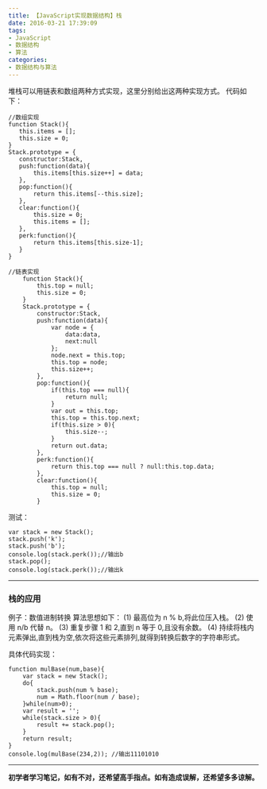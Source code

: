 ```yaml
---
title: 【JavaScript实现数据结构】栈
date: 2016-03-21 17:39:09
tags:
- JavaScript
- 数据结构
- 算法
categories:
- 数据结构与算法
---
```

堆栈可以用链表和数组两种方式实现，这里分别给出这两种实现方式。
代码如下：
```
//数组实现
function Stack(){
   this.items = [];
   this.size = 0;
}
Stack.prototype = {
   constructor:Stack,
   push:function(data){
       this.items[this.size++] = data;
   },
   pop:function(){
       return this.items[--this.size];
   },
   clear:function(){
       this.size = 0;
       this.items = [];
   },
   perk:function(){
       return this.items[this.size-1];
   }
}
```

```
//链表实现
    function Stack(){
        this.top = null;
        this.size = 0;
    }
    Stack.prototype = {
        constructor:Stack,
        push:function(data){
            var node = {
                data:data,
                next:null
            };
            node.next = this.top;
            this.top = node;
            this.size++;
        },
        pop:function(){
            if(this.top === null){
                return null;
            }
            var out = this.top;
            this.top = this.top.next;
            if(this.size > 0){
                this.size--;    
            }
            return out.data;
        },
        perk:function(){
            return this.top === null ? null:this.top.data; 
        },
        clear:function(){
            this.top = null;
            this.size = 0;
        }
```
测试：
```
var stack = new Stack();
stack.push('k');
stack.push('b');
console.log(stack.perk());//输出b
stack.pop();
console.log(stack.perk());//输出k
```
-----------
### 栈的应用
例子：数值进制转换
算法思想如下：
(1)  最高位为 n % b,将此位压入栈。
(2)  使用 n/b 代替 n。
(3)  重复步骤 1 和 2,直到 n 等于 0,且没有余数。
(4)  持续将栈内元素弹出,直到栈为空,依次将这些元素排列,就得到转换后数字的字符串形式。

具体代码实现：
```    
function mulBase(num,base){
    var stack = new Stack();
    do{
        stack.push(num % base); 
        num = Math.floor(num / base);
    }while(num>0);
    var result = '';
    while(stack.size > 0){
        result += stack.pop();
    }
    return result;
}
console.log(mulBase(234,2)); //输出11101010
```
------------
**初学者学习笔记，如有不对，还希望高手指点。如有造成误解，还希望多多谅解。**